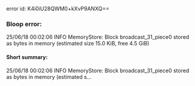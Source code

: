 error id: K4i0iU28QWM0+kXvP9ANXQ==
### Bloop error:

25/06/18 00:02:06 INFO MemoryStore: Block broadcast_31_piece0 stored as bytes in memory (estimated size 15.0 KiB, free 4.5 GiB)
#### Short summary: 

25/06/18 00:02:06 INFO MemoryStore: Block broadcast_31_piece0 stored as bytes in memory (estimated s...